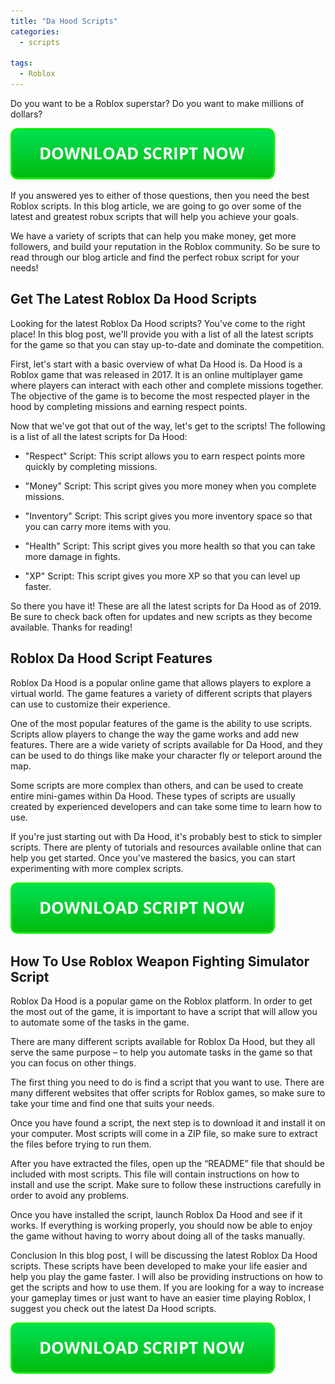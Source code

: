 ```yaml
---
title: "Da Hood Scripts"
categories:
  - scripts
  
tags:
  - Roblox
---
```


Do you want to be a Roblox superstar? Do you want to make millions of dollars?

[![script button](https://github.com/robloxpaste/robloxpaste.github.io/blob/main/script_button.png?raw=true)](https://rbxpaste.com/latest-script)


If you answered yes to either of those questions, then you need the best Roblox scripts. In this blog article, we are going to go over some of the latest and greatest robux scripts that will help you achieve your goals.

We have a variety of scripts that can help you make money, get more followers, and build your reputation in the Roblox community. So be sure to read through our blog article and find the perfect robux script for your needs!

## Get The Latest Roblox Da Hood Scripts

Looking for the latest Roblox Da Hood scripts? You've come to the right place! In this blog post, we'll provide you with a list of all the latest scripts for the game so that you can stay up-to-date and dominate the competition.

First, let's start with a basic overview of what Da Hood is. Da Hood is a Roblox game that was released in 2017. It is an online multiplayer game where players can interact with each other and complete missions together. The objective of the game is to become the most respected player in the hood by completing missions and earning respect points.

Now that we've got that out of the way, let's get to the scripts! The following is a list of all the latest scripts for Da Hood:

- "Respect" Script: This script allows you to earn respect points more quickly by completing missions.

- "Money" Script: This script gives you more money when you complete missions.

- "Inventory" Script: This script gives you more inventory space so that you can carry more items with you.

- "Health" Script: This script gives you more health so that you can take more damage in fights.

- "XP" Script: This script gives you more XP so that you can level up faster.

So there you have it! These are all the latest scripts for Da Hood as of 2019. Be sure to check back often for updates and new scripts as they become available. Thanks for reading!

## Roblox Da Hood Script Features

Roblox Da Hood is a popular online game that allows players to explore a virtual world. The game features a variety of different scripts that players can use to customize their experience.

One of the most popular features of the game is the ability to use scripts. Scripts allow players to change the way the game works and add new features. There are a wide variety of scripts available for Da Hood, and they can be used to do things like make your character fly or teleport around the map.

Some scripts are more complex than others, and can be used to create entire mini-games within Da Hood. These types of scripts are usually created by experienced developers and can take some time to learn how to use.

If you're just starting out with Da Hood, it's probably best to stick to simpler scripts. There are plenty of tutorials and resources available online that can help you get started. Once you've mastered the basics, you can start experimenting with more complex scripts.

[![script button](https://github.com/robloxpaste/robloxpaste.github.io/blob/main/script_button.png?raw=true)](https://rbxpaste.com/latest-script)

## How To Use Roblox Weapon Fighting Simulator Script
Roblox Da Hood is a popular game on the Roblox platform. In order to get the most out of the game, it is important to have a script that will allow you to automate some of the tasks in the game.

There are many different scripts available for Roblox Da Hood, but they all serve the same purpose – to help you automate tasks in the game so that you can focus on other things.

The first thing you need to do is find a script that you want to use. There are many different websites that offer scripts for Roblox games, so make sure to take your time and find one that suits your needs.

Once you have found a script, the next step is to download it and install it on your computer. Most scripts will come in a ZIP file, so make sure to extract the files before trying to run them.

After you have extracted the files, open up the “README” file that should be included with most scripts. This file will contain instructions on how to install and use the script. Make sure to follow these instructions carefully in order to avoid any problems.

Once you have installed the script, launch Roblox Da Hood and see if it works. If everything is working properly, you should now be able to enjoy the game without having to worry about doing all of the tasks manually.

Conclusion
In this blog post, I will be discussing the latest Roblox Da Hood scripts. These scripts have been developed to make your life easier and help you play the game faster. I will also be providing instructions on how to get the scripts and how to use them. If you are looking for a way to increase your gameplay times or just want to have an easier time playing Roblox, I suggest you check out the latest Da Hood scripts.

[![script button](https://github.com/robloxpaste/robloxpaste.github.io/blob/main/script_button.png?raw=true)](https://rbxpaste.com/latest-script)